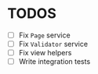 TODOS
=====

- [ ] Fix `Page` service
- [ ] Fix `Validator` service
- [ ] Fix view helpers
- [ ] Write integration tests
